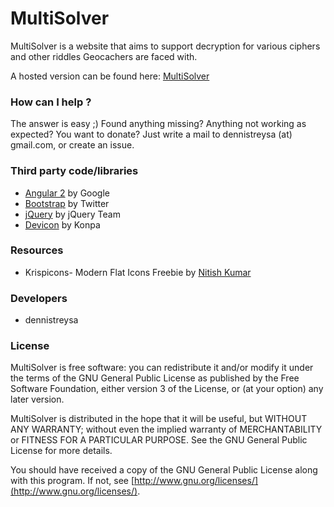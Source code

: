 # **MultiSolver**

MultiSolver is a website that aims to support decryption for various ciphers and other riddles Geocachers are faced with.

A hosted version can be found here: [MultiSolver](http://geocaching.dennistreysa.de/multisolver/)

### **How can I help ?** ###

The answer is easy ;) Found anything missing? Anything not working as expected? You want to donate?
Just write a mail to dennistreysa (at) gmail.com, or create an issue.

### **Third party code/libraries** ###

* [Angular 2](https://angularjs.org/) by Google
* [Bootstrap](http://getbootstrap.com/) by Twitter
* [jQuery](https://jquery.com/) by jQuery Team
* [Devicon](http://devicon.fr/) by Konpa


### **Resources** ###

* Krispicons- Modern Flat Icons Freebie by [Nitish Kumar](https://www.behance.net/nitishkmrk)


### **Developers** ###

* dennistreysa

### **License** ###
MultiSolver is free software: you can redistribute it and/or modify
it under the terms of the GNU General Public License as published by
the Free Software Foundation, either version 3 of the License, or
(at your option) any later version.

MultiSolver is distributed in the hope that it will be useful,
but WITHOUT ANY WARRANTY; without even the implied warranty of
MERCHANTABILITY or FITNESS FOR A PARTICULAR PURPOSE.  See the
GNU General Public License for more details.

You should have received a copy of the GNU General Public License
along with this program.  If not, see [http://www.gnu.org/licenses/](http://www.gnu.org/licenses/).
